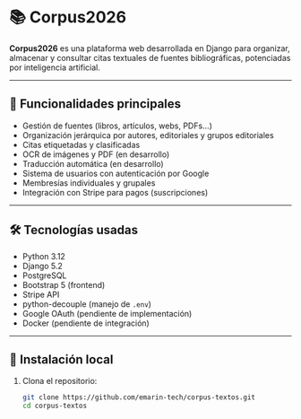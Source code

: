 # 📚 Corpus2026

**Corpus2026** es una plataforma web desarrollada en Django para organizar, almacenar y consultar citas textuales de fuentes bibliográficas, potenciadas por inteligencia artificial.

---

## 🚀 Funcionalidades principales

- Gestión de fuentes (libros, artículos, webs, PDFs…)
- Organización jerárquica por autores, editoriales y grupos editoriales
- Citas etiquetadas y clasificadas
- OCR de imágenes y PDF (en desarrollo)
- Traducción automática (en desarrollo)
- Sistema de usuarios con autenticación por Google
- Membresías individuales y grupales
- Integración con Stripe para pagos (suscripciones)

---

## 🛠️ Tecnologías usadas

- Python 3.12
- Django 5.2
- PostgreSQL
- Bootstrap 5 (frontend)
- Stripe API
- python-decouple (manejo de `.env`)
- Google OAuth (pendiente de implementación)
- Docker (pendiente de integración)

---

## 🧪 Instalación local

1. Clona el repositorio:

   ```bash
   git clone https://github.com/emarin-tech/corpus-textos.git
   cd corpus-textos
